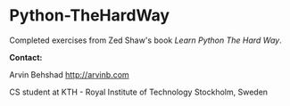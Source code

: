 Python-TheHardWay
=================

Completed exercises from Zed Shaw's book *Learn Python The Hard Way*.


**Contact:**


Arvin Behshad  http://arvinb.com

CS student at KTH - Royal Institute of Technology  Stockholm, Sweden

